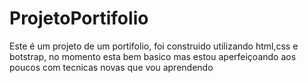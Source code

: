 # ProjetoPortifolio

Este é um projeto de um portifolio, foi construido utilizando html,css e botstrap, no momento esta bem basico
mas estou aperfeiçoando aos poucos com tecnicas novas que vou aprendendo
